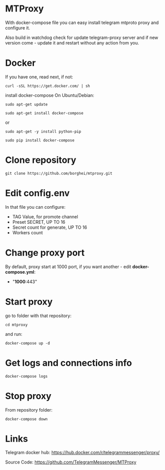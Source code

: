 # MTProxy
With docker-compose file you can easy install telegram mtproto proxy and configure it.

Also build in watchdog check for update telegram-proxy server and if new version come - update it and restart without any action from you.

# Docker
If you have one, read next, if not:

`curl -sSL https://get.docker.com/ | sh`

install docker-compose
On Ubuntu/Debian:

`sudo apt-get update`

`sudo apt-get install docker-compose`

or

`sudo apt-get -y install python-pip`

`sudo pip install docker-compose`


# Clone repository
`git clone https://github.com/borghei/mtproxy.git`

# Edit config.env
In that file you can configure:
- TAG Value, for promote channel
- Preset SECRET, UP TO 16
- Secret count for generate, UP TO 16
- Workers count

# Change proxy port
By default, proxy start at 1000 port, if you want another - edit **docker-compose.yml**:
- "**1000**:443"

# Start proxy
go to folder with that repository:

`cd mtproxy`

and run:

`docker-compose up -d`

# Get logs and connections info
`docker-compose logs`

# Stop proxy
From repository folder:

`docker-compose down`

# Links
Telegram docker hub: https://hub.docker.com/r/telegrammessenger/proxy/

Source Code: https://github.com/TelegramMessenger/MTProxy
